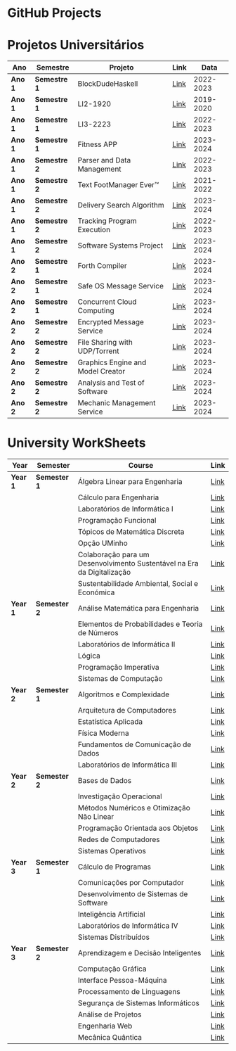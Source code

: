 # GitHub Projects

# Projetos Universitários

| **Ano** | **Semestre** | **Projeto** | **Link** | **Data** |
|---------|--------------|-------------|----------|----------|
| **Ano 1** | **Semestre 1** | BlockDudeHaskell | [Link](https://github.com/NopeGuy/BlockDudeHaskell) | 2022-2023 |
| **Ano 1** | **Semestre 1** | LI2-1920 | [Link](https://github.com/NopeGuy/LI2-1920) | 2019-2020 |
| **Ano 1** | **Semestre 1** | LI3-2223 | [Link](https://github.com/NopeGuy/LI3-2223) | 2022-2023 |
| **Ano 1** | **Semestre 1** | Fitness APP | [Link](https://github.com/NopeGuy/POO-2324) | 2023-2024 |
| **Ano 1** | **Semestre 2** | Parser and Data Management | [Link](https://github.com/NopeGuy/LI3-2223) | 2022-2023 |
| **Ano 1** | **Semestre 2** | Text FootManager Ever™ | [Link](https://github.com/NopeGuy/project-poo-2021) | 2021-2022 |
| **Ano 1** | **Semestre 2** | Delivery Search Algorithm | [Link](https://github.com/NopeGuy/IA-2324) | 2023-2024 |
| **Ano 1** | **Semestre 2** | Tracking Program Execution | [Link](https://github.com/NopeGuy/SO2223) | 2022-2023 |
| **Ano 1** | **Semestre 2** | Software Systems Project | [Link](https://github.com/NopeGuy/DSS-2324) | 2023-2024 |
| **Ano 2** | **Semestre 1** | Forth Compiler | [Link](https://github.com/NopeGuy/PL-2324) | 2023-2024 |
| **Ano 2** | **Semestre 1** | Safe OS Message Service | [Link](https://github.com/NopeGuy/SSI-2324/tree/main/TPs/TP2) | 2023-2024 |
| **Ano 2** | **Semestre 1** | Concurrent Cloud Computing | [Link](https://github.com/NopeGuy/SD-2324) | 2023-2024 |
| **Ano 2** | **Semestre 2** | Encrypted Message Service | [Link](https://github.com/NopeGuy/SSI-2324/tree/main/TPs/TP1) | 2023-2024 |
| **Ano 2** | **Semestre 2** | File Sharing with UDP/Torrent | [Link](https://github.com/NopeGuy/CC-2324/tree/main) | 2023-2024 |
| **Ano 2** | **Semestre 2** | Graphics Engine and Model Creator | [Link](https://github.com/NopeGuy/CG-2324) | 2023-2024 |
| **Ano 2** | **Semestre 2** | Analysis and Test of Software | [Link](https://github.com/NopeGuy/ATS-2324) | 2023-2024 |
| **Ano 2** | **Semestre 2** | Mechanic Management Service | [Link](https://github.com/NopeGuy/IPM-2324) | 2023-2024 |



# University WorkSheets

| **Year** | **Semester** | **Course** | **Link** |
|----------|--------------|------------|----------|
| **Year 1** | **Semester 1** | Álgebra Linear para Engenharia | [Link](https://github.com/NopeGuy/University-WorkSheets/blob/main/Álgebra%20Linear%20para%20Engenharia) |
| | | Cálculo para Engenharia | [Link](https://github.com/NopeGuy/University-WorkSheets/blob/main/Cálculo%20para%20Engenharia) |
| | | Laboratórios de Informática I | [Link](https://github.com/NopeGuy/University-WorkSheets/blob/main/Laboratórios%20de%20Informática%20I) |
| | | Programação Funcional | [Link](https://github.com/NopeGuy/University-WorkSheets/blob/main/Programação%20Funcional) |
| | | Tópicos de Matemática Discreta | [Link](https://github.com/NopeGuy/University-WorkSheets/blob/main/Tópicos%20de%20Matemática%20Discreta) |
| | | Opção UMinho | [Link](https://github.com/NopeGuy/University-WorkSheets/blob/main/Opção%20UMinho) |
| | | Colaboração para um Desenvolvimento Sustentável na Era da Digitalização | [Link](https://github.com/NopeGuy/University-WorkSheets/blob/main/Colaboracao%20para%20um%20Desenvolvimento%20Sustentavel%20na%20Era%20da%20Digitalizacao) |
| | | Sustentabilidade Ambiental, Social e Económica | [Link](https://github.com/NopeGuy/University-WorkSheets/blob/main/Sustentabilidade%20Ambiental%2C%20Social%20e%20Economica) |
| **Year 1** | **Semester 2** | Análise Matemática para Engenharia | [Link](https://github.com/NopeGuy/University-WorkSheets/blob/main/Analise%20Matematica%20para%20Engenharia) |
| | | Elementos de Probabilidades e Teoria de Números | [Link](https://github.com/NopeGuy/University-WorkSheets/blob/main/Elementos%20de%20Probabilidades%20e%20Teoria%20de%20Numeros) |
| | | Laboratórios de Informática II | [Link](https://github.com/NopeGuy/University-WorkSheets/blob/main/Laboratórios%20de%20Informática%20II) |
| | | Lógica | [Link](https://github.com/NopeGuy/University-WorkSheets/blob/main/Logica) |
| | | Programação Imperativa | [Link](https://github.com/NopeGuy/University-WorkSheets/blob/main/Programacao%20Imperativa) |
| | | Sistemas de Computação | [Link](https://github.com/NopeGuy/University-WorkSheets/blob/main/Sistemas%20de%20Computacao) |
| **Year 2** | **Semester 1** | Algoritmos e Complexidade | [Link](https://github.com/NopeGuy/University-WorkSheets/blob/main/Algoritmos%20e%20Complexidade) |
| | | Arquitetura de Computadores | [Link](https://github.com/NopeGuy/University-WorkSheets/blob/main/Arquitetura%20de%20Computadores) |
| | | Estatística Aplicada | [Link](https://github.com/NopeGuy/University-WorkSheets/blob/main/Estatistica%20Aplicada) |
| | | Física Moderna | [Link](https://github.com/NopeGuy/University-WorkSheets/blob/main/Fisica%20Moderna) |
| | | Fundamentos de Comunicação de Dados | [Link](https://github.com/NopeGuy/University-WorkSheets/blob/main/Fundamentos%20de%20Comunicacao%20de%20Dados) |
| | | Laboratórios de Informática III | [Link](https://github.com/NopeGuy/University-WorkSheets/blob/main/Laboratórios%20de%20Informática%20III) |
| **Year 2** | **Semester 2** | Bases de Dados | [Link](https://github.com/NopeGuy/University-WorkSheets/blob/main/Bases%20de%20Dados) |
| | | Investigação Operacional | [Link](https://github.com/NopeGuy/University-WorkSheets/blob/main/Investigacao%20Operacional) |
| | | Métodos Numéricos e Otimização Não Linear | [Link](https://github.com/NopeGuy/University-WorkSheets/blob/main/Metodos%20Numericos%20e%20Otimizacao%20Nao%20Linear) |
| | | Programação Orientada aos Objetos | [Link](https://github.com/NopeGuy/University-WorkSheets/blob/main/Programacao%20Orientada%20aos%20Objetos) |
| | | Redes de Computadores | [Link](https://github.com/NopeGuy/University-WorkSheets/blob/main/Redes%20de%20Computadores) |
| | | Sistemas Operativos | [Link](https://github.com/NopeGuy/University-WorkSheets/blob/main/Sistemas%20Operativos) |
| **Year 3** | **Semester 1** | Cálculo de Programas | [Link](https://github.com/NopeGuy/University-WorkSheets/blob/main/Calculo%20de%20Programas) |
| | | Comunicações por Computador | [Link](https://github.com/NopeGuy/University-WorkSheets/blob/main/Comunicacoes%20por%20Computador) |
| | | Desenvolvimento de Sistemas de Software | [Link](https://github.com/NopeGuy/University-WorkSheets/blob/main/Desenvolvimento%20de%20Sistemas%20de%20Software) |
| | | Inteligência Artificial | [Link](https://github.com/NopeGuy/University-WorkSheets/blob/main/Inteligencia%20Artificial) |
| | | Laboratórios de Informática IV | [Link](https://github.com/NopeGuy/University-WorkSheets/blob/main/Laboratorios%20de%20Informatica%20IV) |
| | | Sistemas Distribuídos | [Link](https://github.com/NopeGuy/University-WorkSheets/blob/main/Sistemas%20Distribuidos) |
| **Year 3** | **Semester 2** | Aprendizagem e Decisão Inteligentes | [Link](https://github.com/NopeGuy/University-WorkSheets/blob/main/Aprendizagem%20e%20Decisao%20Inteligentes) |
| | | Computação Gráfica | [Link](https://github.com/NopeGuy/University-WorkSheets/blob/main/Computacao%20Grafica) |
| | | Interface Pessoa-Máquina | [Link](https://github.com/NopeGuy/University-WorkSheets/blob/main/Interface%20Pessoa-Maquina) |
| | | Processamento de Linguagens | [Link](https://github.com/NopeGuy/University-WorkSheets/blob/main/Processamento%20de%20Linguagens) |
| | | Segurança de Sistemas Informáticos | [Link](https://github.com/NopeGuy/University-WorkSheets/blob/main/Seguranca%20de%20Sistemas%20Informaticos) |
| | | Análise de Projetos | [Link](https://github.com/NopeGuy/University-WorkSheets/blob/main/Analise%20de%20Projetos) |
| | | Engenharia Web | [Link](https://github.com/NopeGuy/University-WorkSheets/blob/main/Engenharia%20Web) |
| | | Mecânica Quântica | [Link](https://github.com/NopeGuy/University-WorkSheets/blob/main/Mecanica%20Quantica) |



